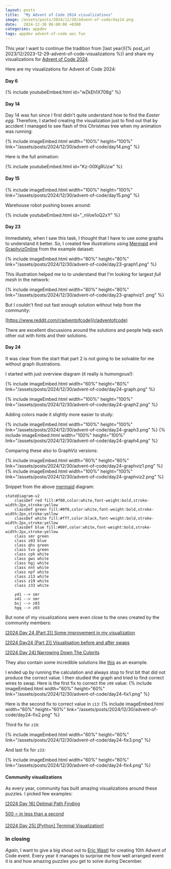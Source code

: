 ```yaml
---
layout: posts
title:  "My Advent of Code 2024 visualizations"
image: /assets/posts/2024/12/30/advent-of-code/day14.png
date:   2024-12-30 06:00:00 +0300
categories: appdev
tags: appdev advent-of-code aoc fun
---
```


This year I want to continue the tradition from
[last year]({% post_url 2023/12/2023-12-29-advent-of-code-visualizations %})
and share my visualizations for [Advent of Code 2024](https://adventofcode.com/).

Here are my visualizations for Advent of Code 2024:

#### Day 6

{% include youtubeEmbed.html id="wZkEh1X708g" %}

#### Day 14

Day 14 was fun since I first didn't quite understand how to find the _Easter egg_.
Therefore, I started creating the visualization just to find out that by accident I managed to see
flash of this Christmas tree when my animation was running:

{% include imageEmbed.html width="100%" height="100%" link="/assets/posts/2024/12/30/advent-of-code/day14.png" %}

Here is the full animation:

{% include youtubeEmbed.html id="Kz-00XgRUzw" %}

#### Day 15

{% include imageEmbed.html width="100%" height="100%" link="/assets/posts/2024/12/30/advent-of-code/day15.png" %}

Warehouse robot pushing boxes around:

{% include youtubeEmbed.html id="_nVoe1oQ2xY" %}

#### Day 23

Immediately, when I saw this task, I thought that I have to use some graphs to understand it better.
So, I created few illustrations using 
[Mermaid](https://mermaid.live/) and
[GraphvizOnline](https://dreampuf.github.io/GraphvizOnline)
from the example dataset:

{% include imageEmbed.html width="80%" height="80%" link="/assets/posts/2024/12/30/advent-of-code/day23-graph1.png" %}

This illustration helped me to to understand that I'm looking for largest _full mesh_ in the network:

{% include imageEmbed.html width="80%" height="80%" link="/assets/posts/2024/12/30/advent-of-code/day23-graphviz1
.png" %}

But I couldn't find out fast enough solution without help from the community: 

[https://www.reddit.com/r/adventofcode](r/adventofcode)

There are excellent discussions around the solutions and people help each other out with hints and
their solutions. 

#### Day 24

It was clear from the start that part 2 is not going to be solvable for me without graph illustrations.

I started with just overview diagram (it really is humongous!):

{% include imageEmbed.html width="60%" height="60%" link="/assets/posts/2024/12/30/advent-of-code/day24-graph.png" %}

{% include imageEmbed.html width="100%" height="100%" link="/assets/posts/2024/12/30/advent-of-code/day24-graph2.png" %}

Adding colors made it slightly more easier to study:

{% include imageEmbed.html width="100%" height="100%" link="/assets/posts/2024/12/30/advent-of-code/day24-graph3.png" %}
{% include imageEmbed.html width="100%" height="100%" link="/assets/posts/2024/12/30/advent-of-code/day24-graph4.png" %}

Comparing these also to GraphViz versions:

{% include imageEmbed.html width="60%" height="60%" link="/assets/posts/2024/12/30/advent-of-code/day24-graphviz1.png" %}
{% include imageEmbed.html width="100%" height="100%" link="/assets/posts/2024/12/30/advent-of-code/day24-graphviz2.png" %}

Snippet from the above [mermaid](https://mermaid.live/) diagram:

```text
stateDiagram-v2
    classDef red fill:#f00,color:white,font-weight:bold,stroke-width:2px,stroke:yellow
    classDef green fill:#0f0,color:white,font-weight:bold,stroke-width:2px,stroke:yellow
    classDef white fill:#fff,color:black,font-weight:bold,stroke-width:2px,stroke:yellow
    classDef blue fill:#00f,color:white,font-weight:bold,stroke-width:2px,stroke:yellow
    class smr green
    class z03 blue
    class qhs green
    class tvv green
    class cph white
    class gws white
    class hgj white
    class nnt white
    class npf white
    class z13 white
    class z19 white
    class z33 white

    y41 --> smr
    x41 --> smr
    bsj --> z03
    hgq --> z03
```

But none of my visualizations were even close to the ones created by the community members:

[[2024 Day 24 (Part 2)] Some improvement in my visualization](https://www.reddit.com/r/adventofcode/comments/1hm78rg/2024_day_24_part_2_some_improvement_in_my/)

[[2024 Day24 (Part 2)] Visualisation before and after swaps](https://www.reddit.com/r/adventofcode/comments/1hmfi1t/2024_day24_part_2_visualisation_before_and_after/)

[[2024 Day 24] Narrowing Down The Culprits](https://www.reddit.com/r/adventofcode/comments/1hmbug2/2024_day_24_narrowing_down_the_culprits/)

They also contain some incredible solutions like
[this](https://www.reddit.com/r/adventofcode/comments/1hl698z/comment/m3kt1je/?utm_source=share&utm_medium=web3x&utm_name=web3xcss&utm_term=1) as an example.

I ended up by running the calculation and always stop to first bit that did not produce the correct value.
I then studied the graph and tried to find correct wires to swap. Here is the first fix to correct the `z09` value:
{% include imageEmbed.html width="60%" height="60%" link="/assets/posts/2024/12/30/advent-of-code/day24-fix1.png" %}

Here is the second fix to correct value in `z13`:
{% include imageEmbed.html width="60%" height="60%" link="/assets/posts/2024/12/30/advent-of-code/day24-fix2.png" %}

Third fix for `z19`:

{% include imageEmbed.html width="60%" height="60%" link="/assets/posts/2024/12/30/advent-of-code/day24-fix3.png" %}

And last fix for `z33`:

{% include imageEmbed.html width="60%" height="60%" link="/assets/posts/2024/12/30/advent-of-code/day24-fix4.png" %}

#### Community visualizations

As every year, community has built amazing visualizations around these puzzles.
I picked few examples:

[[2024 Day 16] Optimal Path Finding](https://www.reddit.com/r/adventofcode/comments/1hfxrc1/2024_day_16_optimal_path_finding/)

[500 ⭐ in less than a second](https://www.reddit.com/r/adventofcode/comments/1hlyocd/500_in_less_than_a_second/)

[[2024 Day 25] [Python] Terminal Visualization!](https://www.reddit.com/r/adventofcode/comments/1hm4047/2024_day_25_python_terminal_visualization/)

### In closing

_Again_, I want to give a big shout out to [Eric Wastl](https://twitter.com/ericwastl) for creating 10th Advent of Code event.
Every year it manages to surprise me how well arranged event it is and how amazing puzzles you get to solve during December.
